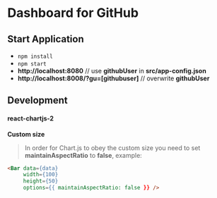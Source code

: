 # Dashboard for GitHub

## Start Application

- `npm install `
- `npm start`
- **http://localhost:8080** // use **githubUser** in **src/app-config.json**
- **http://localhost:8008/?gu=[githubuser]**  // overwrite **githubUser**


## Development

#### react-chartjs-2

**Custom size**

> In order for Chart.js to obey the custom size you need to set **maintainAspectRatio** to **false**, example:

```html
<Bar data={data}
     width={100}
     height={50}
     options={{ maintainAspectRatio: false }} />
```